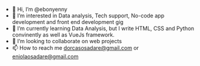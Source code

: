 - 👋 Hi, I’m @ebonyenny
- 👀 I’m interested in Data analysis, Tech support, No-code app development and front end development gig
- 🌱 I’m currently learning Data Analysis, but I write HTML, CSS and Python convinently as well as VueJs framework.
- 💞️ I’m looking to collaborate on web projects
- 📫 How to reach me dorcasosadare@gmail.com or eniolaosadare@gmail.com

<!---
ebonyenny/ebonyenny is a ✨ special ✨ repository because its `README.md` (this file) appears on your GitHub profile.
You can click the Preview link to take a look at your changes.
--->
